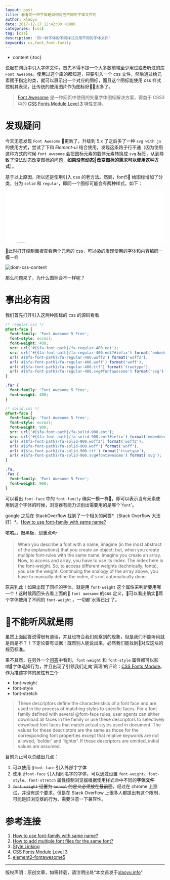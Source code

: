 ```yaml
---
layout: post
title: 看看同一种字体是如何对应不同的字体文件的
author: xlaoyu
date: 2017-12-17 12:42:00 +0800
categories: [css]
tag: [css]
description: '同一种字体的不同样式引用不同的字体文件'
keywords: cs,font,font-family
---
```


* content
{:toc}

说起在网页中引入字体文件，首先不得不提一个大多数前端至少用过或者听过的库`Font Awesome`。使用过这个库的都知道，只要引入一个 css 文件，然后通过给元素赋予指定的类，就可以展示出一个对应的图标，而且这个图标能使用 css 样式控制其表现，比传统的使用图片作为图标好太多了。
> [Font Awesome](https://fontawesome.com/) 是一种网页中使用的矢量字体图标解决方案，得益于 CSS3 中的 [CSS Fonts Module Level 3](https://www.w3.org/TR/css-fonts-3) 特性支持。



# 发现疑问

今天无意发现 `Font Awesome` 更新了，升级到 5.x 了之后多了一种 `svg with js` 的使用方式，尝试了下和 *Element-ui* 结合使用，发现这条路子行不通（因为使用这种方式的时候 `font awesome` 会把图标元素的载体元素转换成 `svg` 标签，从到导致了没法动态改变图标的问题，**如果没有动态改变图标的需求可以使用这种方式**）。

基于以上原因，所以还是使用引入 css 的老方法。然鹅，font5 给图标增加了分类，分为 `solid` 和 `regular`，即同一个图标可能会有两种样式，如下：

<iframe height='166' scrolling='no' title='dJYdxZ' src='//codepen.io/Yuliang-Lee/embed/dJYdxZ/?height=166&theme-id=dark&default-tab=result&embed-version=2' frameborder='no' allowtransparency='true' allowfullscreen='true' style='width: 100%;'>See the Pen <a href='https://codepen.io/Yuliang-Lee/pen/dJYdxZ/'>dJYdxZ</a> by xlaoyu (<a href='https://codepen.io/Yuliang-Lee'>@Yuliang-Lee</a>) on <a href='https://codepen.io'>CodePen</a>.
</iframe>

此时打开控制面板查看两个元素的 css，可以😱的发现使用的字体和内容编码一模一样

![dom-css-content](https://user-images.githubusercontent.com/6936358/34071860-5096dfe6-e2b8-11e7-899b-7773e7365fab.png)

那么问题来了，为什么图标会不一样呢？

# 事出必有因

我们首先打开引入这两种图标的 css 的源码看看

```css
/* regular.css */
@font-face {
  font-family: 'Font Awesome 5 Free';
  font-style: normal;
  font-weight: 400;
  src: url('#{$fa-font-path}/fa-regular-400.eot');
  src: url('#{$fa-font-path}/fa-regular-400.eot?#iefix') format('embedded-opentype'),
  url('#{$fa-font-path}/fa-regular-400.woff2') format('woff2'),
  url('#{$fa-font-path}/fa-regular-400.woff') format('woff'),
  url('#{$fa-font-path}/fa-regular-400.ttf') format('truetype'),
  url('#{$fa-font-path}/fa-regular-400.svg#fontawesome') format('svg');
}

.far {
  font-family: 'Font Awesome 5 Free';
  font-weight: 400;
}

/* solid.css */
@font-face {
  font-family: 'Font Awesome 5 Free';
  font-style: normal;
  font-weight: 900;
  src: url('#{$fa-font-path}/fa-solid-900.eot');
  src: url('#{$fa-font-path}/fa-solid-900.eot?#iefix') format('embedded-opentype'),
  url('#{$fa-font-path}/fa-solid-900.woff2') format('woff2'),
  url('#{$fa-font-path}/fa-solid-900.woff') format('woff'),
  url('#{$fa-font-path}/fa-solid-900.ttf') format('truetype'),
  url('#{$fa-font-path}/fa-solid-900.svg#fontawesome') format('svg');
}

.fa,
.fas {
  font-family: 'Font Awesome 5 Free';
  font-weight: 900;
}
```

可以看出 `font-face` 中的 `font-family` 确实一模一样，即可以表示当有元素使用到这个字体的时候，浏览器有能力识别出需要用的是哪个'`font`'。

google 之后在 StackOverflow 找到了一个相关的问答*（Stack Overflow 大法好）*。[How to use font-family with same name?](https://stackoverflow.com/a/33687499/4522157)

咳咳。。敲黑板，划重点👓
> When you describe a font with a name, imagine (in the most abstract of the explanations) that you create an object; but, when you create multiple font-rules with the same name, imagine you create an array. Now, to access and array, you have to use its index. The index here is the font-weight. So, to access different weights (technically, fonts), you use the weight. Continuing the analogy of the array above, you have to manually define the index, it's not automatically done.

原来乳此！如果出现了同样的字体，就是用 `font-weight` 这个属性来判断要用哪一个！这时候再回头去看上面的 `font awesome` 的css 定义，可以看出确实两个字体使用了不同的 `font-weight` 。一切都'水落石出'了。

# 不能听风就是雨

虽然上面回答说得很有道理，并且也符合我们观察到的现象，但是我们不能听风就是雨是不？！下定论要有证据！既然别人能说出来，必然我们能找到对应这块的规范标准。

果不其然，在另外一个[问答](https://stackoverflow.com/a/2436830/4522157)中看到，`font-weight` 和 `font-style` 属性都可以影响字体选择行为，并且出现了引领我们走向'真理'的评论：[CSS Fonts Module](https://www.w3.org/TR/css-fonts-3/#font-prop-desc)。作为描述字体的属性有三个

 - font-weight
 - font-style
 - font-stretch

> These descriptors define the characteristics of a font face and are used in the process of matching styles to specific faces. For a font family defined with several @font-face rules, user agents can either download all faces in the family or use these descriptors to selectively download font faces that match actual styles used in document. The values for these descriptors are the same as those for the corresponding font properties except that relative keywords are not allowed, ‘bolder’ and ‘lighter’. If these descriptors are omitted, initial values are assumed.

目前为止可以总结出几点：

1. 可以使用 `@font-face` 引入外部字字体
2. 使用 `@font-face` 引入相同名字的字体，可以通过设置 `font-weight`、`font-style`、`font-stretch` 属性控制浏览器根据使用样式命中不同的**字体文件**
3. ~~`font-weight` 设置为 `normal` 的定义必须放在最前面~~，经过在 chrome 上测试，并没有这个要求。但是在 Stack Overflow 上很多人都提出有这个限制，可能是旧浏览器的行为，需要注意一下兼容性。

# 参考连接

1. [How to use font-family with same name?
](https://stackoverflow.com/questions/33687468/how-to-use-font-family-with-same-name)
2. [How to add multiple font files for the same font?
](https://stackoverflow.com/questions/2436749/how-to-add-multiple-font-files-for-the-same-font)
3. [Style Linking](https://www.fontspring.com/support/using-webfonts/style-linking)
4. [CSS Fonts Module Level 3](https://www.w3.org/TR/css-fonts-3/#font-prop-desc)
5. [element2-fontawesome5](https://github.com/Yuliang-Lee/element2-fontawesome5)

-----

版权声明：原创文章，如需转载，请注明出处“本文首发于[xlaoyu.info](https://www.xlaoyu.info)”